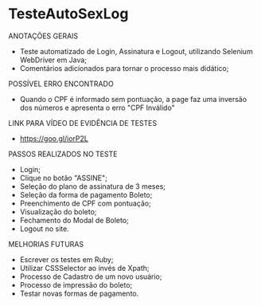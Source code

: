 # TesteAutoSexLog

ANOTAÇÕES GERAIS 

 - Teste automatizado de Login, Assinatura e Logout, utilizando Selenium WebDriver em Java; 
 - Comentários adicionados para tornar o processo mais didático;

POSSÍVEL ERRO ENCONTRADO
- Quando o CPF é informado sem pontuação, a page faz uma inversão dos números e apresenta o erro "CPF Inválido"

LINK PARA VÍDEO DE EVIDÊNCIA DE TESTES
 - https://goo.gl/iorP2L

PASSOS REALIZADOS NO TESTE
 - Login;
 - Clique no botão "ASSINE";
 - Seleção do plano de assinatura de 3 meses;
 - Seleção da forma de pagamento Boleto;
 - Preenchimento de CPF com pontuação;
 - Visualização do boleto;
 - Fechamento do Modal de Boleto;
 - Logout no site. 
 
 
 MELHORIAS FUTURAS
 - Escrever os testes em Ruby;
 - Utilizar CSSSelector ao invés de Xpath;
 - Processo de Cadastro de um novo usuário;
 - Processo de impressão do boleto;
 - Testar novas formas de pagamento. 
 


